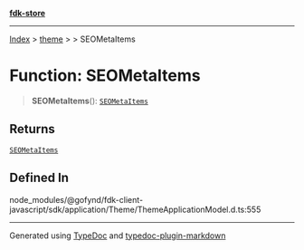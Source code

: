 [**fdk-store**](../../../README.md)
***

[Index](../../../API.md) > [theme](../../README.md) > [<internal>](../README.md) > SEOMetaItems

# Function: SEOMetaItems

> **SEOMetaItems**(): [`SEOMetaItems`](../type-aliases/type-alias.SEOMetaItems.md)

## Returns

[`SEOMetaItems`](../type-aliases/type-alias.SEOMetaItems.md)

## Defined In

node\_modules/@gofynd/fdk-client-javascript/sdk/application/Theme/ThemeApplicationModel.d.ts:555

***
Generated using [TypeDoc](https://typedoc.org/) and [typedoc-plugin-markdown](https://www.npmjs.com/package/typedoc-plugin-markdown)
